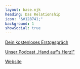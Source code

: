 ```yaml
---
layout: base.njk
heading: Das Relationship
icon: "&#128741;"
background: 1
showSocial: true
---
```

<p><a href="https://erstgespräch.dasrelationship.com/">Dein kostenloses Erstgespräch</a></p>
<p><a href="https://multi.dasrelationship.com/handaufsherz/">Unser Podcast „Hand auf's Herz!"</a></p>
<p><a href="https://dasrelationship.com/">Website</a></p>